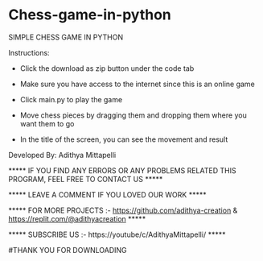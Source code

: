 # Chess-game-in-python
SIMPLE CHESS GAME IN PYTHON

Instructions:

* Click the download as zip button under the code tab

* Make sure you have access to the internet since this is an online game

* Click main.py to play the game

* Move chess pieces by dragging them and dropping them where you want them to go
 
* In the title of the screen, you can see the movement and result


Developed By: Adithya Mittapelli


***** IF YOU FIND ANY ERRORS OR ANY PROBLEMS RELATED THIS PROGRAM, FEEL FREE TO CONTACT US *****  


***** LEAVE A COMMENT IF YOU LOVED OUR WORK *****


***** FOR MORE PROJECTS :- https://github.com/adithya-creation & https://replit.com/@adithyacreation *****


***** SUBSCRIBE US :- https://youtube/c/AdithyaMittapelli/ *****


#THANK YOU FOR DOWNLOADING
